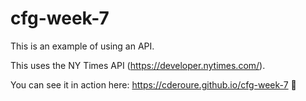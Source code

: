 # cfg-week-7

This is an example of using an API.

This uses the NY Times API (https://developer.nytimes.com/).

You can see it in action here: https://cderoure.github.io/cfg-week-7 🤗

